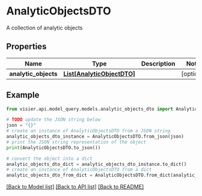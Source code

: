 # AnalyticObjectsDTO

A collection of analytic objects

## Properties

Name | Type | Description | Notes
------------ | ------------- | ------------- | -------------
**analytic_objects** | [**List[AnalyticObjectDTO]**](AnalyticObjectDTO.md) |  | [optional] 

## Example

```python
from visier.api.model_query.models.analytic_objects_dto import AnalyticObjectsDTO

# TODO update the JSON string below
json = "{}"
# create an instance of AnalyticObjectsDTO from a JSON string
analytic_objects_dto_instance = AnalyticObjectsDTO.from_json(json)
# print the JSON string representation of the object
print(AnalyticObjectsDTO.to_json())

# convert the object into a dict
analytic_objects_dto_dict = analytic_objects_dto_instance.to_dict()
# create an instance of AnalyticObjectsDTO from a dict
analytic_objects_dto_from_dict = AnalyticObjectsDTO.from_dict(analytic_objects_dto_dict)
```
[[Back to Model list]](../README.md#documentation-for-models) [[Back to API list]](../README.md#documentation-for-api-endpoints) [[Back to README]](../README.md)


